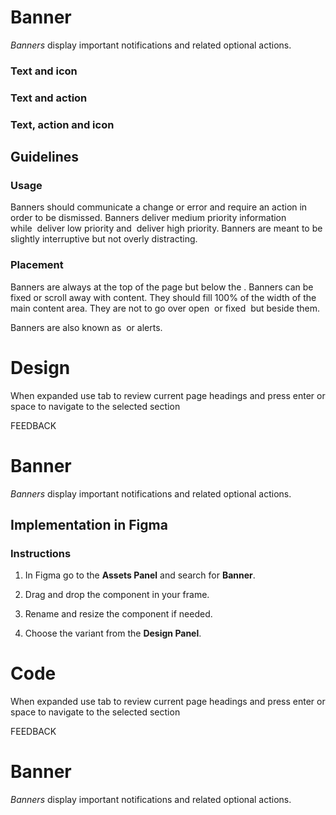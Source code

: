# Banner

_Banners_ display important notifications and related optional actions.

### Text and icon

### Text and action

### Text, action and icon

## Guidelines

### Usage

Banners should communicate a change or error and require an action in order to be dismissed. Banners deliver medium priority information while  deliver low priority and  deliver high priority. Banners are meant to be slightly interruptive but not overly distracting.

### Placement

Banners are always at the top of the page but below the . Banners can be fixed or scroll away with content. They should fill 100% of the width of the main content area. They are not to go over open  or fixed  but beside them.

Banners are also known as  or alerts.



# Design

When expanded use tab to review current page headings and press enter or space to navigate to the selected section

FEEDBACK

# Banner

_Banners_ display important notifications and related optional actions.

## Implementation in Figma

### Instructions

1.  In Figma go to the **Assets Panel** and search for **Banner**.
    
2.  Drag and drop the component in your frame.
    
3.  Rename and resize the component if needed.
    
4.  Choose the variant from the **Design Panel**.



# Code

When expanded use tab to review current page headings and press enter or space to navigate to the selected section

FEEDBACK

# Banner

_Banners_ display important notifications and related optional actions.